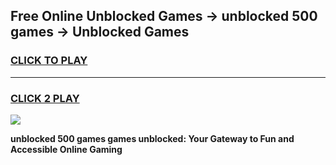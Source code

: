
## Free Online Unblocked Games → unblocked 500 games → Unblocked Games
<h3>
<a href="https://premium.freeplayer.one?title=unblocked_500_games&ref=21F">CLICK TO PLAY</a></h3>
<hr>

<h3>
<a href="https://premium.freeplayer.one?title=unblocked_500_games&ref=21F">CLICK 2 PLAY</a>
  
</h3>

<a href="https://premium.freeplayer.one?title=unblocked_500_games&ref=21F/"><img src="https://clearcache.store/games.png"></a>


**unblocked 500 games games unblocked: Your Gateway to Fun and Accessible Online Gaming**
